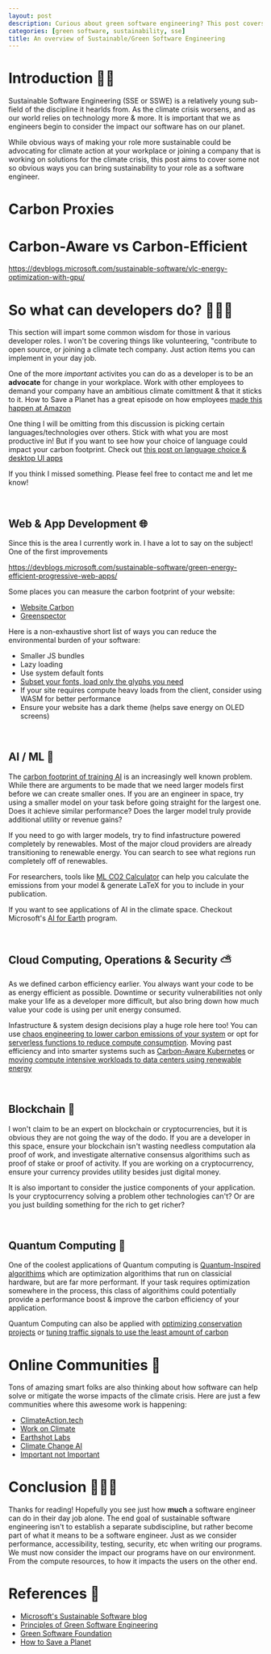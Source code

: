 ```yaml
---
layout: post
description: Curious about green software engineering? This post covers the common terms & how developers can take action against the climate crisis with just their day jobs. 
categories: [green software, sustainability, sse]
title: An overview of Sustainable/Green Software Engineering
---
```


# Introduction 👋🏽
Sustainable Software Engineering (SSE or SSWE) is a relatively young sub-field of the discipline it hearlds from. As the climate crisis worsens, and as our world relies on technology more & more. It is important that we as engineers begin to consider the impact our software has on our planet. 

While obvious ways of making your role more sustainable could be advocating for climate action at your workplace or joining a company that is working on solutions for the climate crisis, this post aims to cover some not so obvious ways you can bring sustainability to your role as a software engineer. 

# Carbon Proxies 

# Carbon-Aware vs Carbon-Efficient 

https://devblogs.microsoft.com/sustainable-software/vlc-energy-optimization-with-gpu/


# So what can developers do? 👩🏽‍💻
This section will impart some common wisdom for those in various developer roles. I won't be covering things like volunteering, "contribute to open source, or joining a climate tech company. Just action items you can implement in your day job.

One of the more *important* activites you can do as a developer is to be an **advocate** for change in your workplace. Work with other employees to demand your company have an ambitious climate comittment & that it sticks to it. How to Save a Planet has a great episode on how employees [made this happen at Amazon](https://gimletmedia.com/shows/howtosaveaplanet/kwhljz7/how-amazon-workers-got-serious-about)

One thing I will be omitting from this discussion is picking certain languages/technologies over others. Stick with what you are most productive in! But if you want to see how your choice of language could impact your carbon footprint. Check out [this post on language choice & desktop UI apps](https://devblogs.microsoft.com/sustainable-software/language-impact-on-ui-apps/)

If you think I missed something. Please feel free to contact me and let me know!

&nbsp;
## Web & App Development 🌐
Since this is the area I currently work in. I have a lot to say on the subject! One of the first improvements 

https://devblogs.microsoft.com/sustainable-software/green-energy-efficient-progressive-web-apps/

Some places you can measure the carbon footprint of your website:
- [Website Carbon](https://www.websitecarbon.com/)
- [Greenspector](http://mobile-efficiency-index.com/en/)

Here is a non-exhaustive short list of ways you can reduce the environmental burden of your software:
- Smaller JS bundles
- Lazy loading
- Use system default fonts
- [Subset your fonts, load only the glyphs you need](https://www.afasterweb.com/2018/03/09/subsetting-fonts-with-glyphhanger/?utm_medium=email&utm_source=fershad)
- If your site requires compute heavy loads from the client, consider using WASM for better performance
- Ensure your website has a dark theme (helps save energy on OLED screens)


&nbsp;
## AI / ML 🧠
The [carbon footprint of training AI](https://www.nature.com/articles/s42256-020-0219-9) is an increasingly well known problem. While there are arguments to be made that we need larger models first before we can create smaller ones. If you are an engineer in space, try using a smaller model on your task before going straight for the largest one. Does it achieve similar performance? Does the larger model truly provide additional utility or revenue gains? 

If you need to go with larger models, try to find infastructure powered completely by renewables. Most of the major cloud providers are already transitioning to renewable energy. You can search to see what regions run completely off of renewables. 

For researchers, tools like [ML CO2 Calculator](https://mlco2.github.io/impact/) can help you calculate the emissions from your model & generate LaTeX for you to include in your publication. 

If you want to see applications of AI in the climate space. Checkout Microsoft's [AI for Earth](https://www.microsoft.com/en-us/ai/ai-for-earth) program. 

&nbsp;
## Cloud Computing, Operations & Security ⛅
As we defined carbon efficiency earlier. You always want your code to be as energy efficient as possible. Downtime or security vulnerabilities not only make your life as a developer more difficult, but also bring down how much value your code is using per unit energy consumed. 

Infastructure & system design decisions play a huge role here too! You can use [chaos engineering to lower carbon emissions of your system](https://devblogs.microsoft.com/sustainable-software/the-carbon-monkey/) or opt for [serverless functions to reduce compute consumption](https://devblogs.microsoft.com/sustainable-software/how-azure-com-uses-serverless-functions-for-consumption-based-utilization-and-reduced-always-on-electric-footprint/). Moving past efficiency and into smarter systems such as [Carbon-Aware Kubernetes](https://devblogs.microsoft.com/sustainable-software/carbon-aware-kubernetes/) or [moving compute intensive workloads to data centers using renewable energy](https://blog.google/inside-google/infrastructure/data-centers-work-harder-sun-shines-wind-blows/)

&nbsp;
## Blockchain 🔗
I won't claim to be an expert on blockchain or cryptocurrencies, but it is obvious they are not going the way of the dodo. If you are a developer in this space, ensure your blockchain isn't wasting needless computation ala proof of work, and investigate alternative consensus algorithims such as proof of stake or proof of activity. If you are working on a cryptocurrency, ensure your currency provides utility besides just digital money. 

It is also important to consider the justice components of your application. Is your cryptocurrency solving a problem other technologies can't? Or are you just building something for the rich to get richer?

&nbsp;
## Quantum Computing 🧪
One of the coolest applications of Quantum computing is [Quantum-Inspired algorithims](https://docs.microsoft.com/en-us/azure/quantum/optimization-what-is-quantum-optimization) which are optimization algorithims that run on classicial hardware, but are far more performant. If your task requires optimization somewhere in the process, this class of algorithims could potentially provide a performance boost & improve the carbon efficiency of your application. 

Quantum Computing can also be applied with [optimizing conservation projects](https://cloudblogs.microsoft.com/quantum/2021/03/09/modernizing-conservation-planning-software-for-broader-global-impact/) or [tuning traffic signals to use the least amount of carbon](https://cloudblogs.microsoft.com/quantum/2020/08/04/jij-toyota-azure-quantum-reducing-carbon-emissions/)


# Online Communities 💬
Tons of amazing smart folks are also thinking about how software can help solve or mitigate the worse impacts of the climate crisis. Here are just a few communities where this awesome work is happening:

- [ClimateAction.tech](https://climateaction.tech/)
- [Work on Climate](https://workonclimate.org/)
- [Earthshot Labs](https://www.earthshot.eco/)
- [Climate Change AI](https://www.climatechange.ai/)
- [Important not Important](https://www.importantnotimportant.com/)

# Conclusion 🙋🏽‍♂️
Thanks for reading! Hopefully you see just how **much** a software engineer can do in their day job alone. The end goal of sustainable software engineering isn't to establish a separate subdiscipline, but rather become part of what it means to be a software engineer. Just as we consider performance, accessibility, testing, security, etc when writing our programs. We must now consider the impact our programs have on our environment. From the compute resources, to how it impacts the users on the other end. 

# References 📝
- [Microsoft's Sustainable Software blog](https://devblogs.microsoft.com/sustainable-software/)
- [Principles of Green Software Engineering](https://principles.green/)
- [Green Software Foundation](https://greensoftware.foundation/)
- [How to Save a Planet](https://gimletmedia.com/shows/howtosaveaplanet)
